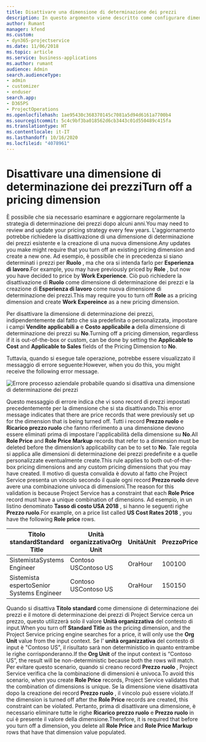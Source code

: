 ```yaml
---
title: Disattivare una dimensione di determinazione dei prezzi
description: In questo argomento viene descritto come configurare dimensioni di determinazione dei prezzi nella soluzione Project Service.
author: Rumant
manager: kfend
ms.custom:
- dyn365-projectservice
ms.date: 11/06/2018
ms.topic: article
ms.service: business-applications
ms.author: rumant
audience: Admin
search.audienceType:
- admin
- customizer
- enduser
search.app:
- D365PS
- ProjectOperations
ms.openlocfilehash: 1ae95430c368370145c7081a5d94d6161a7700b4
ms.sourcegitcommit: 5c4c9bf3ba018562d6cb3443c01d550489c415fa
ms.translationtype: HT
ms.contentlocale: it-IT
ms.lasthandoff: 10/16/2020
ms.locfileid: "4078961"
---
```

# <a name="turn-off-a-pricing-dimension"></a><span data-ttu-id="7a09d-103">Disattivare una dimensione di determinazione dei prezzi</span><span class="sxs-lookup"><span data-stu-id="7a09d-103">Turn off a pricing dimension</span></span>

<span data-ttu-id="7a09d-104">È possibile che sia necessario esaminare e aggiornare regolarmente la strategia di determinazione dei prezzi dopo alcuni anni.</span><span class="sxs-lookup"><span data-stu-id="7a09d-104">You may need to review and update your pricing strategy every few years.</span></span> <span data-ttu-id="7a09d-105">L'aggiornamento potrebbe richiedere la disattivazione di una dimensione di determinazione dei prezzi esistente e la creazione di una nuova dimensione.</span><span class="sxs-lookup"><span data-stu-id="7a09d-105">Any updates you make might require that you turn off an existing pricing dimension and create a new one.</span></span> <span data-ttu-id="7a09d-106">Ad esempio, è possibile che in precedenza si siano determinati i prezzi per **Ruolo** , ma che ora si intenda farlo per **Esperienza di lavoro**.</span><span class="sxs-lookup"><span data-stu-id="7a09d-106">For example, you may have previously priced by **Role** , but now you have decided to price by **Work Experience**.</span></span> <span data-ttu-id="7a09d-107">Ciò può richiedere la disattivazione di **Ruolo** come dimensione di determinazione dei prezzi e la creazione di **Esperienza di lavoro** come nuova dimensione di determinazione dei prezzi.</span><span class="sxs-lookup"><span data-stu-id="7a09d-107">This may require you to turn off **Role** as a pricing dimension and create **Work Expereince** as a new pricing dimension.</span></span> 

<span data-ttu-id="7a09d-108">Per disattivare la dimensione di determinazione dei prezzi, indipendentemente dal fatto che sia predefinita o personalizzata, impostare i campi **Vendite applicabili a** e **Costo applicabile a** della dimensione di determinazione dei prezzi su **No**.</span><span class="sxs-lookup"><span data-stu-id="7a09d-108">Turning off a pricing dimension, regardless if it is out-of-the-box or custom, can be done by setting the **Applicable to Cost** and **Applicable to Sales** fields of the Pricing Dimension to **No**.</span></span>

<span data-ttu-id="7a09d-109">Tuttavia, quando si esegue tale operazione, potrebbe essere visualizzato il messaggio di errore seguente:</span><span class="sxs-lookup"><span data-stu-id="7a09d-109">However, when you do this, you might receive the following error message.</span></span>

![Errore processo aziendale probabile quando si disattiva una dimensione di determinazione dei prezzi](media/Business-Process-Error.png)


<span data-ttu-id="7a09d-111">Questo messaggio di errore indica che vi sono record di prezzi impostati precedentemente per la dimensione che si sta disattivando.</span><span class="sxs-lookup"><span data-stu-id="7a09d-111">This error message indicates that there are price records that were previously set up for the dimension that is being turned off.</span></span> <span data-ttu-id="7a09d-112">Tutti i record **Prezzo ruolo** e **Ricarico prezzo ruolo** che fanno riferimento a una dimensione devono essere eliminati prima di impostare l'applicabilità della dimensione su **No**.</span><span class="sxs-lookup"><span data-stu-id="7a09d-112">All **Role Price** and **Role Price Markup** records that refer to a dimension must be deleted before the dimension’s applicability can be to set to **No**.</span></span> <span data-ttu-id="7a09d-113">Tale regola si applica alle dimensioni di determinazione dei prezzi predefinite e a quelle personalizzate eventualmente create.</span><span class="sxs-lookup"><span data-stu-id="7a09d-113">This rule applies to both out-of-the-box pricing dimensions and any custom pricing dimensions that you may have created.</span></span> <span data-ttu-id="7a09d-114">Il motivo di questa convalida è dovuto al fatto che Project Service presenta un vincolo secondo il quale ogni record **Prezzo ruolo** deve avere una combinazione univoca di dimensioni.</span><span class="sxs-lookup"><span data-stu-id="7a09d-114">The reason for this validation is because Project Service has a constraint that each **Role Price** record must have a unique combination of dimensions.</span></span> <span data-ttu-id="7a09d-115">Ad esempio, in un listino denominato **Tasso di costo USA 2018** , si hanno le seguenti righe **Prezzo ruolo**.</span><span class="sxs-lookup"><span data-stu-id="7a09d-115">For example, on a price list called **US Cost Rates 2018** , you have the following **Role price** rows.</span></span> 

| <span data-ttu-id="7a09d-116">Titolo standard</span><span class="sxs-lookup"><span data-stu-id="7a09d-116">Standard Title</span></span>         | <span data-ttu-id="7a09d-117">Unità organizzativa</span><span class="sxs-lookup"><span data-stu-id="7a09d-117">Org Unit</span></span>    |<span data-ttu-id="7a09d-118">Unità</span><span class="sxs-lookup"><span data-stu-id="7a09d-118">Unit</span></span>   |<span data-ttu-id="7a09d-119">Prezzo</span><span class="sxs-lookup"><span data-stu-id="7a09d-119">Price</span></span>  |<span data-ttu-id="7a09d-120">Valuta</span><span class="sxs-lookup"><span data-stu-id="7a09d-120">Currency</span></span>  |
| -----------------------|-------------|-------|-------|----------|
| <span data-ttu-id="7a09d-121">Sistemista</span><span class="sxs-lookup"><span data-stu-id="7a09d-121">Systems Engineer</span></span>|<span data-ttu-id="7a09d-122">Contoso US</span><span class="sxs-lookup"><span data-stu-id="7a09d-122">Contoso US</span></span>|<span data-ttu-id="7a09d-123">Ora</span><span class="sxs-lookup"><span data-stu-id="7a09d-123">Hour</span></span>| <span data-ttu-id="7a09d-124">100</span><span class="sxs-lookup"><span data-stu-id="7a09d-124">100</span></span>|<span data-ttu-id="7a09d-125">USD</span><span class="sxs-lookup"><span data-stu-id="7a09d-125">USD</span></span>|
| <span data-ttu-id="7a09d-126">Sistemista esperto</span><span class="sxs-lookup"><span data-stu-id="7a09d-126">Senior Systems Engineer</span></span>|<span data-ttu-id="7a09d-127">Contoso US</span><span class="sxs-lookup"><span data-stu-id="7a09d-127">Contoso US</span></span>|<span data-ttu-id="7a09d-128">Ora</span><span class="sxs-lookup"><span data-stu-id="7a09d-128">Hour</span></span>| <span data-ttu-id="7a09d-129">150</span><span class="sxs-lookup"><span data-stu-id="7a09d-129">150</span></span>| <span data-ttu-id="7a09d-130">USD</span><span class="sxs-lookup"><span data-stu-id="7a09d-130">USD</span></span>|


<span data-ttu-id="7a09d-131">Quando si disattiva **Titolo standard** come dimensione di determinazione dei prezzi e il motore di determinazione dei prezzi di Project Service cerca un prezzo, questo utilizzerà solo il valore **Unità organizzativa** del contesto di input.</span><span class="sxs-lookup"><span data-stu-id="7a09d-131">When you turn off **Standard Title** as the pricing dimension, and the Project Service pricing engine searches for a price, it will only use the **Org Unit** value from the input context.</span></span> <span data-ttu-id="7a09d-132">Se l' **unità organizzativa** del contesto di input è "Contoso US", il risultato sarà non deterministico in quanto entrambe le righe corrisponderanno.</span><span class="sxs-lookup"><span data-stu-id="7a09d-132">If the **Org Unit** of the input context is “Contoso US”, the result will be non-deterministic because both the rows will match.</span></span> <span data-ttu-id="7a09d-133">Per evitare questo scenario, quando si creano record **Prezzo ruolo** , Project Service verifica che la combinazione di dimensioni è univoca.</span><span class="sxs-lookup"><span data-stu-id="7a09d-133">To avoid this scenario, when you create **Role Price** records, Project Service validates that the combination of dimensions is unique.</span></span> <span data-ttu-id="7a09d-134">Se la dimensione viene disattivata dopo la creazione dei record **Prezzo ruolo** , il vincolo può essere violato.</span><span class="sxs-lookup"><span data-stu-id="7a09d-134">If the dimension is turned off after the **Role Price** records are created, this constraint can be violated.</span></span> <span data-ttu-id="7a09d-135">Pertanto, prima di disattivare una dimensione, è necessario eliminare tutte le righe **Ricarico prezzo ruolo** e **Prezzo ruolo** in cui è presente il valore della dimensione.</span><span class="sxs-lookup"><span data-stu-id="7a09d-135">Therefore, it is required that before you turn off a dimension, you delete all **Role Price** and **Role Price Markup** rows that have that dimension value populated.</span></span>

